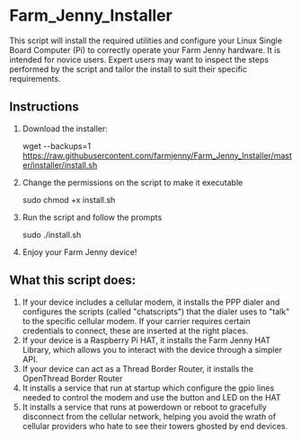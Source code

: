 # Farm_Jenny_Installer
This script will install the required utilities and configure your Linux Single Board Computer (Pi) to correctly operate your Farm Jenny hardware.  It is intended for novice users.  Expert users may want to inspect the steps performed by the script and tailor the install to suit their specific requirements.
## Instructions
1.  Download the installer:

    wget --backups=1 https://raw.githubusercontent.com/farmjenny/Farm_Jenny_Installer/master/installer/install.sh

2.  Change the permissions on the script to make it executable

    sudo chmod +x install.sh

3.  Run the script and follow the prompts

    sudo ./install.sh

4.  Enjoy your Farm Jenny device!
## What this script does:
1.  If your device includes a cellular modem, it installs the PPP dialer and configures the scripts (called "chatscripts") that the dialer uses to "talk" to the specific cellular modem.  If your carrier requires certain credentials to connect, these are inserted at the right places.
2.  If your device is a Raspberry Pi HAT, it installs the Farm Jenny HAT Library, which allows you to interact with the device through a simpler API.
3.  If your device can act as a Thread Border Router, it installs the OpenThread Border Router
4.  It installs a service that run at startup which configure the gpio lines needed to control the modem and use the button and LED on the HAT
5.  It installs a service that runs at powerdown or reboot to gracefully disconnect from the cellular network, helping you avoid the wrath of cellular providers who hate to see their towers ghosted by end devices.
